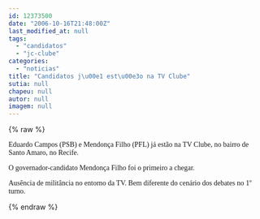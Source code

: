 ```yaml
---
id: 12373500
date: "2006-10-16T21:48:00Z"
last_modified_at: null
tags:
  - "candidatos"
  - "jc-clube"
categories:
  - "noticias"
title: "Candidatos j\u00e1 est\u00e3o na TV Clube"
sutia: null
chapeu: null
autor: null
imagem: null
---
```

{% raw %}
<p><P><FONT face=Verdana>Eduardo Campos (PSB)&nbsp;e Mendonça Filho (PFL)&nbsp;já estão na TV Clube, no bairro de Santo Amaro, no Recife.</FONT></P></p>
<p><P><FONT face=Verdana>O governador-candidato Mendonça Filho foi o primeiro a chegar. </FONT></P></p>
<p><P><FONT face=Verdana>Ausência de militância no entorno da TV. Bem diferente do cenário dos debates no 1º turno.</FONT></P> </p>
{% endraw %}